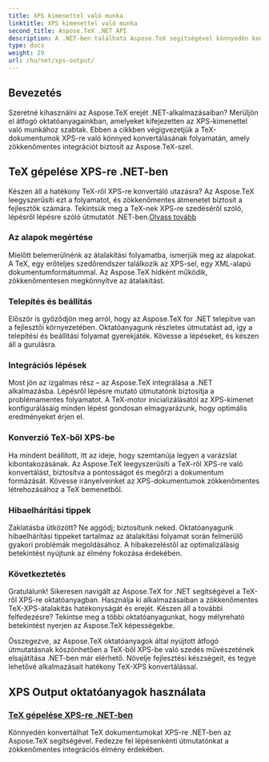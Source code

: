 ```yaml
---
title: XPS kimenettel való munka
linktitle: XPS kimenettel való munka
second_title: Aspose.TeX .NET API
description: A .NET-ben található Aspose.TeX segítségével könnyedén konvertálja a TeX-et XPS-re. Útmutatónk biztosítja a zökkenőmentes integrációt. Fedezze fel a TeX-ből XPS-be szedési oktatóanyagot a szakértői betekintés érdekében.
type: docs
weight: 29
url: /hu/net/xps-output/
---
```

## Bevezetés

Szeretné kihasználni az Aspose.TeX erejét .NET-alkalmazásaiban? Merüljön el átfogó oktatóanyagainkban, amelyeket kifejezetten az XPS-kimenettel való munkához szabtak. Ebben a cikkben végigvezetjük a TeX-dokumentumok XPS-re való könnyed konvertálásának folyamatán, amely zökkenőmentes integrációt biztosít az Aspose.TeX-szel.

## TeX gépelése XPS-re .NET-ben
 Készen áll a hatékony TeX-ről XPS-re konvertáló utazásra? Az Aspose.TeX leegyszerűsíti ezt a folyamatot, és zökkenőmentes átmenetet biztosít a fejlesztők számára. Tekintsük meg a TeX-nek XPS-re szedéséről szóló, lépésről lépésre szóló útmutatót .NET-ben.[Olvass tovább](./typeset-tex-to-xps/)

### Az alapok megértése
Mielőtt belemerülnénk az átalakítási folyamatba, ismerjük meg az alapokat. A TeX, egy erőteljes szedőrendszer találkozik az XPS-sel, egy XML-alapú dokumentumformátummal. Az Aspose.TeX hídként működik, zökkenőmentesen megkönnyítve az átalakítást.

### Telepítés és beállítás
Először is győződjön meg arról, hogy az Aspose.TeX for .NET telepítve van a fejlesztői környezetében. Oktatóanyagunk részletes útmutatást ad, így a telepítési és beállítási folyamat gyerekjáték. Kövesse a lépéseket, és készen áll a gurulásra.

### Integrációs lépések
Most jön az izgalmas rész – az Aspose.TeX integrálása a .NET alkalmazásba. Lépésről lépésre mutató útmutatónk biztosítja a problémamentes folyamatot. A TeX-motor inicializálásától az XPS-kimenet konfigurálásáig minden lépést gondosan elmagyarázunk, hogy optimális eredményeket érjen el.

### Konverzió TeX-ből XPS-be
Ha mindent beállított, itt az ideje, hogy szemtanúja legyen a varázslat kibontakozásának. Az Aspose.TeX leegyszerűsíti a TeX-ről XPS-re való konvertálást, biztosítva a pontosságot és megőrzi a dokumentum formázását. Kövesse irányelveinket az XPS-dokumentumok zökkenőmentes létrehozásához a TeX bemenetből.

### Hibaelhárítási tippek
Zaklatásba ütközött? Ne aggódj; biztosítunk neked. Oktatóanyagunk hibaelhárítási tippeket tartalmaz az átalakítási folyamat során felmerülő gyakori problémák megoldásához. A hibakezeléstől az optimalizálásig betekintést nyújtunk az élmény fokozása érdekében.

### Következtetés
Gratulálunk! Sikeresen navigált az Aspose.TeX for .NET segítségével a TeX-ről XPS-re oktatóanyagban. Használja ki alkalmazásaiban a zökkenőmentes TeX-XPS-átalakítás hatékonyságát és erejét. Készen áll a további felfedezésre? Tekintse meg a többi oktatóanyagunkat, hogy mélyreható betekintést nyerjen az Aspose.TeX képességekbe.

Összegezve, az Aspose.TeX oktatóanyagok által nyújtott átfogó útmutatásnak köszönhetően a TeX-ből XPS-be való szedés művészetének elsajátítása .NET-ben már elérhető. Növelje fejlesztési készségeit, és tegye lehetővé alkalmazásait hatékony TeX-XPS konvertálással.
## XPS Output oktatóanyagok használata
### [TeX gépelése XPS-re .NET-ben](./typeset-tex-to-xps/)
Könnyedén konvertálhat TeX dokumentumokat XPS-re .NET-ben az Aspose.TeX segítségével. Fedezze fel lépésenkénti útmutatónkat a zökkenőmentes integrációs élmény érdekében.